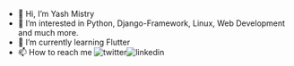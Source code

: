 - 👋 Hi, I’m Yash Mistry
- 👀 I’m interested in Python, Django-Framework, Linux, Web Development and much more.
- 🌱 I’m currently learning Flutter
- 📫 How to reach me ![twitter](https://user-images.githubusercontent.com/61091300/162693949-81ce0141-42df-4517-a428-d3eb7afa69f9.png)![linkedin](https://user-images.githubusercontent.com/61091300/162693992-5acaeb66-8ba3-49e5-b30c-7eff735d7cc7.png)


<!-- - 💞️ I’m looking to collaborate on ... -->


<!---
m-yash/m-yash is a ✨ special ✨ repository because its `README.md` (this file) appears on your GitHub profile.
You can click the Preview link to take a look at your changes.
--->
